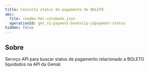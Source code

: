 ```yaml
---
title: Consulta status do pagamento de BOLETO
api:
  file: readme-hml-corebank.json
  operationId: get_v1-payment-bankslip-idpayment-status
hidden: false
---
```

## Sobre

Serviço API para buscar status de pagamento relacionado a BOLETO liquidados na API da Genial.